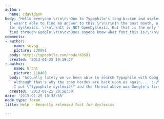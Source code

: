 ```yaml
---
author:
  name: cdavidson
body: "Hello everyone,\r\n\r\nDue to Typophile's long-broken and useless search feature,
  I wasn't able to find an answer to this.\r\n\r\nIn the past month, a font was released
  for dyslexics. \r\n\r\nIt is NOT OpenDyslexic. But that is the only thing I can
  find through Google.\r\n\r\nDoes anyone know what font this is?\r\n\r\nThanks.\r\n\r\n"
comments:
- author:
    name: sevag
    picture: 120891
  body: http://typophile.com/node/83691
  created: '2013-01-25 19:39:27'
- author:
    name: hrant
    picture: 110403
  body: "Actually lately we've been able to search Typophile with Google just fine.
    Although that's why the spam hordes are back upon us again...  :-/\r\n\r\nLike
    I put \"typophile dyslexia\" and the thread above was Google's first result!\r\n\r\nhhp\r\n"
  created: '2013-01-25 20:56:59'
date: '2013-01-25 18:33:35'
node_type: forum
title: Help - Recently released font for dyslexics

---
```


